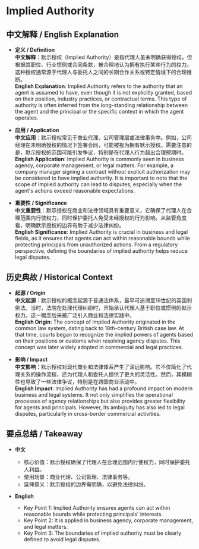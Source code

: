 # Implied Authority

## 中文解释 / English Explanation

* **定义 / Definition**  
  **中文解释**：默示授权（Implied Authority）是指代理人虽未明确获得授权，但根据其职位、行业惯例或合同条款，被合理地认为拥有执行某些行为的权力。这种授权通常源于代理人与委托人之间的长期合作关系或特定情境下的合理推断。  
  **English Explanation**: Implied Authority refers to the authority that an agent is assumed to have, even though it is not explicitly granted, based on their position, industry practices, or contractual terms. This type of authority is often inferred from the long-standing relationship between the agent and the principal or the specific context in which the agent operates.

* **应用 / Application**  
  **中文应用**：默示授权常见于商业代理、公司管理层或法律事务中。例如，公司经理在未明确授权的情况下签署合同，可能被视为拥有默示授权。需要注意的是，默示授权的范围可能引发争议，特别是在代理人行为超出合理预期时。  
  **English Application**: Implied Authority is commonly seen in business agency, corporate management, or legal matters. For example, a company manager signing a contract without explicit authorization may be considered to have implied authority. It is important to note that the scope of implied authority can lead to disputes, especially when the agent's actions exceed reasonable expectations.

* **重要性 / Significance**  
  **中文重要性**：默示授权在商业和法律领域具有重要意义，它确保了代理人在合理范围内行使权力，同时保护委托人免受未经授权的行为影响。从监管角度看，明确默示授权的边界有助于减少法律纠纷。  
  **English Significance**: Implied Authority is crucial in business and legal fields, as it ensures that agents can act within reasonable bounds while protecting principals from unauthorized actions. From a regulatory perspective, defining the boundaries of implied authority helps reduce legal disputes.

## 历史典故 / Historical Context

* **起源 / Origin**  
  **中文起源**：默示授权的概念起源于普通法体系，最早可追溯至18世纪的英国判例法。当时，法院在处理代理纠纷时，开始承认代理人基于职位或惯例的默示权力。这一概念后来被广泛引入商业和法律实践中。  
  **English Origin**: The concept of Implied Authority originated in the common law system, dating back to 18th-century British case law. At that time, courts began to recognize the implied powers of agents based on their positions or customs when resolving agency disputes. This concept was later widely adopted in commercial and legal practices.

* **影响 / Impact**  
  **中文影响**：默示授权对现代商业和法律体系产生了深远影响。它不仅简化了代理关系的操作流程，还为代理人和委托人提供了更大的灵活性。然而，其模糊性也导致了一些法律争议，特别是在跨国商业活动中。  
  **English Impact**: Implied Authority has had a profound impact on modern business and legal systems. It not only simplifies the operational processes of agency relationships but also provides greater flexibility for agents and principals. However, its ambiguity has also led to legal disputes, particularly in cross-border commercial activities.

## 要点总结 / Takeaway

* **中文**  
  - 核心价值：默示授权确保了代理人在合理范围内行使权力，同时保护委托人利益。  
  - 使用场景：商业代理、公司管理、法律事务等。  
  - 延伸意义：默示授权的边界需明确，以避免法律纠纷。

* **English**  
  - Key Point 1: Implied Authority ensures agents can act within reasonable bounds while protecting principals' interests.  
  - Key Point 2: It is applied in business agency, corporate management, and legal matters.  
  - Key Point 3: The boundaries of implied authority must be clearly defined to avoid legal disputes.